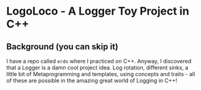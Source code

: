 # LogoLoco - A Logger Toy Project in C++

## Background (you can skip it)

I have a repo called `erdo` where I practiced on C++. Anyway, I discovered that a Logger is a damn cool project idea.
Log rotation, different sinks, a little bit of Metaprogramming and templates, using concepts and traits - all of these
are possible in the amazing great world of Logging in C++!
